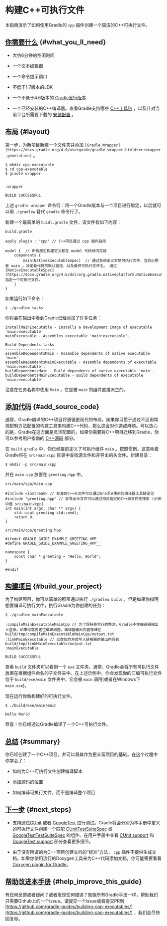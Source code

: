 # 构建C++可执行文件

本指南演示了如何使用Gradle的 `cpp` 插件创建一个简洁的C++可执行文件。

## [你需要什么](#what_you_ll_need) {#what_you_ll_need}

* 大约6分钟的空闲时间

* 一个文本编辑器

* 一个命令提示窗口

* 不低于1.7版本的JDK

* 一个不低于4.6版本的 [Gradle发行版本](https://gradle.org/install) 

* 一个已经安装的C++编译器。查看Gradle支持哪些 [C++工具链](https://docs.gradle.org/4.6/userguide/native_software.html#native-binaries:tool-chain-support) ，以及针对当前平台所需要下载的 [安装配置](https://docs.gradle.org/4.6/userguide/native_software.html#sec:tool_chain_installation) 。

## [布局](#layout) {#layout}

第一步，为新项目新建一个文件夹并添加 `[Gradle Wrapper](https://docs.gradle.org/4.6/userguide/gradle_wrapper.html#sec:wrapper_generation)` 。

```
$ mkdir cpp-executable
$ cd cpp-executable
$ gradle wrapper 


:wrapper

BUILD SUCCESSFUL
```

上述 `gradle wrapper` 命令行：将一个Gradle版本与一个项目进行绑定，以后就可以用 `./gradlew` 替代 `gradle` 命令行了。

新建一个最简单的 `buidl.gradle` 文件，该文件有如下内容：

`build.gradle`

```
apply plugin : 'cpp' // C++项目通过 cpp 插件启用

model {  // 所有原生构建定义都在 model 代码块内完成
    components {
        main(NativeExecutableSpec)  // 通过名称定义本地可执行文件，当前示例是 main 。决定着代码的默认路径，以及最终可执行文件名。 通过 [NativeExecutableSpec](https://docs.gradle.org/4.6/dsl/org.gradle.nativeplatform.NativeExecutableSpec.html) 指定一个可执行文件。
    }
}
```

如果运行如下命令：

```
$ ./gradlew tasks
```

你将会在输出中看到Gradle已经添加了许多任务：

```
installMainExecutable - Installs a development image of executable 'main:executable'
mainExecutable - Assembles executable 'main:executable'.

Build Dependents tasks
----------------------
assembleDependentsMain - Assemble dependents of native executable 'main'.
assembleDependentsMainExecutable - Assemble dependents of executable 'main:executable'.
buildDependentsMain - Build dependents of native executable 'main'.
buildDependentsMainExecutable - Build dependents of executable 'main:executable'.
```

注意在任务名称中使用 `Main` ，它是被 `main` 的组件直接派生的。

## [添加代码](#add_source_code) {#add_source_code}

通常，Gradle编译的C++项目将遵循更现代的布局。如果你习惯于通过不适用常规配制方法配置的构建工具来构建C++代码，那么这会对你造成麻烦。可以放心的是，Gradle在这方面是灵活配置的，如果你需要将C++项目迁移到Gradle，你可以参考用户指南的 [C++源码](https://docs.gradle.org/4.6/userguide/native_software.html#sec:cpp_sources) 部分。

在 `build.gradle` 中，你已经提前定义了可执行组件 `main` 。按照惯例，这意味着Gradle将在 `src/main/cpp` 目录中查找源文件和非导出的头文件。新建目录：

```
$ mkdir -p src/main/cpp
```

并在 `main.cpp` 放置在 `greeting.hpp` 中。

`src/main/cpp/main.cpp`

```
#include <iostream> // 标准的C++头文件可以通过Gradle使用的编译器工具链定位
#include "greeting.hpp" // 非导出头文件可以通过相对指定的C++源文件夹搜索 (示例中是 src/main/cpp)
int main(int argc, char ** argv) {
    std::cout greeting std::endl;
    return 0;
}
```

`src/main/cpp/greeting.hpp`

```
#ifndef GRADLE_GUIDE_EXAMPLE_GREETING_HPP__
#define GRADLE_GUIDE_EXAMPLE_GREETING_HPP__

namespace {
    const char * greeting = "Hello, World";
}

#endif
```

## [构建项目](#build_your_project) {#build_your_project}

为了构建项目，你可以简单的照常通过执行 `./gradlew build` ，但是如果你指明想要编译可执行文件，执行Gradle为你创建的任务：

```
$ ./gradlew mainExecutable

:compileMainExecutableMainCpp // 为了保持命令行的整洁，Gradle不在编译器输出上显示。如果你需要定位编译问题，编译器输出内容存储在 build/tmp/compileMainExecutableMainCpp/output.txt
:linkMainExecutable // 以类似的方式写入链接器的输出内容到 build/tmp/linkMainExecutable/output.txt
:mainExecutable

BUILD SUCCESSFUL
```

查看 `build` 文件夹可以看到一个 `exe` 文件夹。通常，Gradle会将所有可执行文件放置在根据组件命名的子文件夹中。在上述示例中，你会发现你的汇编可执行文件位于 `build/exe/main` 文件夹中，它会被 `main` 调用(或者在Windows下 `main.exe`)。

现在运行你新构建好的可执行文件。

```
$ ./build/exe/main/main

Hello World
```

恭喜！你已经通过Gradle编译了一个C++可执行文件。

## [总结](#summary) {#summary}

你已经创建了一个C++项目，并可以将其作为更丰富项目的基础。在这个过程中你学会了：

* 如何为C++可执行文件创建编译脚本

* 添加源码的位置

* 如何编译可执行文件，而不是编译整个项目

## [下一步](#next_steps) {#next_steps}

* 支持通过[CUnit](http://cunit.sourceforge.net/) 或者 [GoogleTest](https://github.com/google/googletest) 进行测试。Gradle将会分别为本手册中定义的可执行文件创建一个匹配 [CUnitTestSuiteSpec](https://docs.gradle.org/4.6/dsl/org.gradle.nativeplatform.test.cunit.CUnitTestSuiteSpec.html) 或 [GoogleTestTestSuiteSpec](https://docs.gradle.org/4.6/dsl/org.gradle.nativeplatform.test.googletest.GoogleTestTestSuiteSpec.html) 的组件。在用户手册中查看 [CUnit support](https://docs.gradle.org/4.6/userguide/native_software.html#native_binaries:cunit) 和 [GoogleTest support](https://docs.gradle.org/4.6/userguide/native_software.html#native_binaries:google_test) 部分查看更多细节。

* 由于没有所谓的为C++项目创建文档的“标准”方法， `cpp` 插件不提供生成文档。如果你使用流行的Doxygen工具来为C++代码添加文档，你可能需要看看 [Doxygen plugin for Gradle](https://plugins.gradle.org/plugin/org.ysb33r.doxygen)。

## [帮助改进本手册](#help_improve_this_guide) {#help_improve_this_guide}

有任何反馈或者疑问？或者发现任何错误？就像所有Gradle手册一样，帮助我们只需要Github上的一个issue。请提交一个issue或者提交PR到 [https://github.com/gradle-guides/building-cpp-executables/](https://github.com/gradle-guides/building-cpp-executables/) ，我们会尽快回复你。


